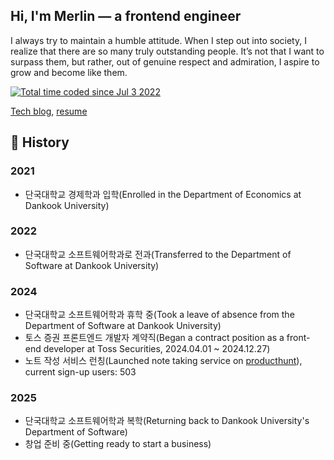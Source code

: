 
## Hi, I'm Merlin — a frontend engineer

I always try to maintain a humble attitude. When I step out into society, I realize that there are so many truly outstanding people. It’s not that I want to surpass them, but rather, out of genuine respect and admiration, I aspire to grow and become like them.


<a href="https://wakatime.com/@60e4818e-19d5-478c-9922-4c7fe3366bc4"><img src="https://wakatime.com/badge/user/60e4818e-19d5-478c-9922-4c7fe3366bc4.svg" alt="Total time coded since Jul 3 2022" /></a>

[Tech blog](https://medium.com/@scriptmind.corp), [resume](https://github.com/user-attachments/files/20030788/Resume._fina.pdf)

## 📜 History
### 2021
- 단국대학교 경제학과 입학(Enrolled in the Department of Economics at Dankook University)
### 2022
- 단국대학교 소프트웨어학과로 전과(Transferred to the Department of Software at Dankook University) 
### 2024
- 단국대학교 소프트웨어학과 휴학 중(Took a leave of absence from the Department of Software at Dankook University)
- 토스 증권 프론트엔드 개발자 계약직(Began a contract position as a front-end developer at Toss Securities, 2024.04.01 ~ 2024.12.27)
- 노트 작성 서비스 런칭(Launched note taking service on [producthunt](https://www.producthunt.com/products/scriptmind)), current sign-up users: 503


### 2025
- 단국대학교 소프트웨어학과 복학(Returning back to Dankook University's Department of Software)
- 창업 준비 중(Getting ready to start a business)

